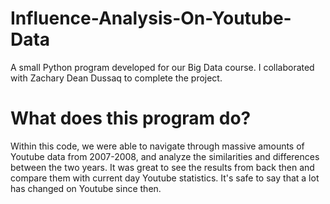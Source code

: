 # Influence-Analysis-On-Youtube-Data
A small Python program developed for our Big Data course. I collaborated with Zachary Dean Dussaq to complete the project.

# What does this program do?
Within this code, we were able to navigate through massive amounts of Youtube data from 2007-2008, and analyze the similarities and differences between the two years. It was great to see the results from back then and compare them with current day Youtube statistics. It's safe to say that a lot has changed on Youtube since then.

